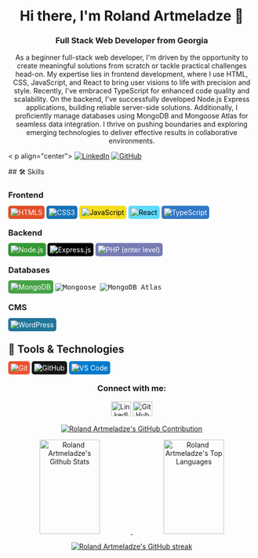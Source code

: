 <h1 align="center">Hi there, I'm Roland Artmeladze 👋</h1>
<h3 align="center">Full Stack Web Developer from Georgia</h3>

<p align="center"> As a beginner full-stack web developer, I'm driven by the opportunity to create meaningful solutions from scratch or tackle practical challenges head-on. My expertise lies in frontend development, where I use HTML, CSS, JavaScript, and React to bring user visions to life with precision and style. Recently, I've embraced TypeScript for enhanced code quality and scalability. On the backend, I've successfully developed Node.js Express applications, building reliable server-side solutions. Additionally, I proficiently manage databases using MongoDB and Mongoose Atlas for seamless data integration. I thrive on pushing boundaries and exploring emerging technologies to deliver effective results in collaborative environments. </p>

< p  align="center">
  <a href="https://www.linkedin.com/in/roland-a-96240487/"><img src="https://img.shields.io/badge/-Roland%20Artmeladze-blue?style=flat-square&logo=Linkedin&logoColor=white&link=https://www.linkedin.com/in/roland-a-96240487/" alt="LinkedIn"/></a>
  <a href="https://github.com/rolandiartmeladze"><img src="https://img.shields.io/github/followers/rolandiartmeladze?label=Follow&style=social" alt="GitHub"/></a>
</p>

<p>## 🛠️ Skills</p>

### Frontend
<span style="background-color: #E34F26; color: white; padding: 5px; border-radius: 5px;">![HTML5](https://img.shields.io/badge/-HTML5-000000?style=flat&logo=html5)</span>
<span style="background-color: #1572B6; color: white; padding: 5px; border-radius: 5px;">![CSS3](https://img.shields.io/badge/-CSS3-000000?style=flat&logo=css3)</span>
<span style="background-color: #F7DF1E; color: black; padding: 5px; border-radius: 5px;">![JavaScript](https://img.shields.io/badge/-JavaScript-000000?style=flat&logo=javascript)</span>
<span style="background-color: #61DAFB; color: black; padding: 5px; border-radius: 5px;">![React](https://img.shields.io/badge/-React-000000?style=flat&logo=react)</span>
<span style="background-color: #3178C6; color: white; padding: 5px; border-radius: 5px;">![TypeScript](https://img.shields.io/badge/-TypeScript-000000?style=flat&logo=typescript)</span>

### Backend
<span style="background-color: #339933; color: white; padding: 5px; border-radius: 5px;">![Node.js](https://img.shields.io/badge/-Node.js-000000?style=flat&logo=node.js)</span>
<span style="background-color: #000000; color: white; padding: 5px; border-radius: 5px;">![Express.js](https://img.shields.io/badge/-Express.js-000000?style=flat&logo=express)</span>
<span style="background-color: #777BB4; color: white; padding: 5px; border-radius: 5px;">![PHP](https://img.shields.io/badge/-PHP-000000?style=flat&logo=php) (enter level)</span>


### Databases
<span style="background-color: #47A248; color: white; padding: 5px; border-radius: 5px;">![MongoDB](https://img.shields.io/badge/-MongoDB-000000?style=flat&logo=mongodb)</span>
<samp> ![Mongoose](https://img.shields.io/badge/Mongoose-880000?style=flat-square&logo=mongodb&logoColor=white) </samp>
<samp> ![MongoDB Atlas](https://img.shields.io/badge/MongoDB%20Atlas-47A248?style=flat-square&logo=mongodb&logoColor=white) </samp>


### CMS
<span style="background-color: #21759B; color: white; padding: 5px; border-radius: 5px;">![WordPress](https://img.shields.io/badge/-WordPress-000000?style=flat&logo=wordpress)</span>

## 🔧 Tools & Technologies
<span style="background-color: #F05032; color: white; padding: 5px; border-radius: 5px;">![Git](https://img.shields.io/badge/-Git-000000?style=flat&logo=git)</span>
<span style="background-color: #181717; color: white; padding: 5px; border-radius: 5px;">![GitHub](https://img.shields.io/badge/-GitHub-000000?style=flat&logo=github)</span>
<span style="background-color: #007ACC; color: white; padding: 5px; border-radius: 5px;">![VS Code](https://img.shields.io/badge/-VS%20Code-000000?style=flat&logo=visual-studio-code)</span>


<h3 align="center">Connect with me:</h3>
<p align="center">
  <a href="https://www.linkedin.com/in/roland-a-96240487/"><img src="https://raw.githubusercontent.com/rahuldkjain/github-profile-readme-generator/master/src/images/icons/Social/linked-in-alt.svg" alt="LinkedIn" height="30" width="40" /></a>
  <a href="https://github.com/rolandiartmeladze"><img src="https://img.icons8.com/ios-glyphs/30/000000/github.png" alt="GitHub" height="30" width="40" /></a>
</p>

<p align="center">
  <a href="https://github.com/rolandiartmeladze">
    <img src="https://github-profile-summary-cards.vercel.app/api/cards/profile-details?username=rolandiartmeladze&theme=radical" alt="Roland Artmeladze's GitHub Contribution"/>
  </a>
</p>

<p align="center">
  <a href="https://github.com/rolandiartmeladze">
    <img src="https://github-readme-stats.vercel.app/api?username=rolandiartmeladze&show_icons=true&count_private=true&theme=react&border_color=7F3FBF&bg_color=0D1117&title_color=CDB4DB&icon_color=CDB4DB" alt="Roland Artmeladze's Github Stats" height="192px" width="49.5%"/>
  </a>
  <a href="https://github.com/rolandiartmeladze">
    <img src="https://github-readme-stats.vercel.app/api/top-langs/?username=rolandiartmeladze&langs_count=8&layout=compact&theme=react&border_color=7F3FBF&bg_color=0D1117&title_color=CDB4DB&icon_color=CDB4DB" alt="Roland Artmeladze's Top Languages" height="192px" width="49.5%"/>
  </a>
</p>

<p align="center">
  <a href="https://github.com/rolandiartmeladze">
    <img src="https://github-readme-streak-stats.herokuapp.com/?user=rolandiartmeladze&theme=radical&border=7F3FBF&background=0D1117" alt="Roland Artmeladze's GitHub streak"/>
  </a>
</p>
